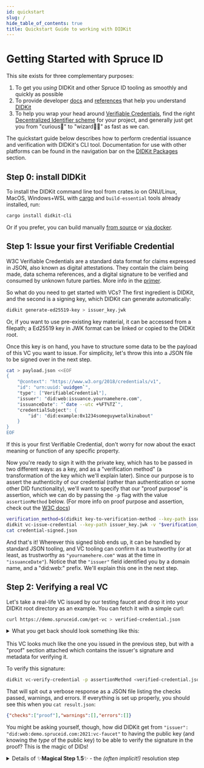 ```yaml
--- 
id: quickstart
slug: /
hide_table_of_contents: true
title: Quickstart Guide to working with DIDKit
---
```


# Getting Started with Spruce ID

This site exists for three complementary purposes: 
1. To get you *using* DIDKit and other Spruce ID tooling as smoothly and quickly
   as possible
2. To provide developer [docs](/docs/) and [references](/docs/glossary)
   that help you understand [DIDKit](/docs/didkit)
3. To help you wrap your head around
   [Verifiable Credentials](/docs/primer/), find the right [Decentralized
   Identifier scheme](/docs/didkit/did-methods) for your project, and generally just
   get you from "curious🤔" to "wizard🧙‍♂️" as fast as we can.

The quickstart guide below describes how to perform credential issuance and verification with DIDKit's CLI tool. Documentation for use with other platforms can be found in the navigation bar on the [DIDKit Packages](/docs/didkit-packages/rust) section.

## Step 0: install DIDKit 

To install the DIDKit command line tool from crates.io on GNU/Linux, MacOS,
Windows+WSL with
[cargo](https://doc.rust-lang.org/cargo/getting-started/installation.html) and
`build-essential` tools already installed, run:

```sh
cargo install didkit-cli
```

Or if you prefer, you can build manually [from source](/docs/didkit/install#manual) or [via docker](/docs/didkit/install#docker).

## Step 1: Issue your first Verifiable Credential

W3C Verifiable Credentials are a standard data format for claims expressed in
JSON, also known as digital attestations. They contain the claim being made,
data schema references, and a digital signature to be verified and consumed by
unknown future parties. More info in the [primer](/docs/primer).

So what do you need to get started with VCs? The first ingredient is DIDKit, and the second is a signing key, which DIDKit can generate automatically:

```sh
didkit generate-ed25519-key > issuer_key.jwk
```

Or, if you want to use pre-existing key material, it can be accessed from a filepath; a Ed25519 key in JWK format can be linked or copied to the DIDKit root.

Once this key is on hand, you have to structure some data to be the payload of
this VC you want to issue. For simplicity, let's throw this into a JSON file to
be signed over in the next step.
          
```bash
cat > payload.json <<EOF
{
    "@context": "https://www.w3.org/2018/credentials/v1",
    "id": "urn:uuid:`uuidgen`",
    "type": ["VerifiableCredential"],
    "issuer": "did:web:issuance.yournamehere.com",
    "issuanceDate": "`date --utc +%FT%TZ`",
    "credentialSubject": {
        "id": "did:example:0x1234someguywetalkinabout"
    }
}
EOF
```

If this is your first Verifiable Credential, don't worry for now about the exact meaning or function of any specific property.

Now you're ready to sign it with the private key, which has to be passed in two different ways: as a key, and as a "verification method" 
(a transformation of the key which we'll explain later). Since our purpose is to assert the authenticity of our credential 
(rather than authentication or some other DID functionality), we'll want to specify that our "proof purpose" is assertion, which we can do
by passing the `-p` flag with the value `assertionMethod` below. (For more info on proof purpose and assertion, check out the [W3C docs](https://www.w3.org/TR/did-core/#assertion))

```sh
verification_method=$(didkit key-to-verification-method --key-path issuer_key.jwk)
didkit vc-issue-credential --key-path issuer_key.jwk -v "$verification_method" -p assertionMethod <payload.json >credential-signed.json
cat credential-signed.json
```

And that's it! Wherever this signed blob ends up, it can be handled by standard
JSON tooling, and VC tooling can confirm it as trustworthy (or at
least, as trustworthy as `"yournamehere.com"` was at the time in `"issuanceDate"`).
Notice that the `"issuer"` field identified you by a domain name, and a "did:web:"
prefix. We'll explain this one in the next step.

## Step 2: Verifying a real VC

Let's take a real-life VC issued by our testing faucet and drop it into your DIDKit root directory as an example.  You can fetch it with a simple curl:

```sh
curl https://demo.spruceid.com/get-vc > verified-credential.json
```

<details>
  <summary>What you get back should look something like this:</summary>
  <div>
     <code>{`
{
  "@context":["https://www.w3.org/2018/credentials/v1"],
  "type":"VerifiableCredential",
  "credentialSubject":{},
  "issuer":"did:web:demo.spruceid.com",
  "issuanceDate":"2021-09-13T18:23:56Z",
  "proof":{
    "type":"Ed25519Signature2018",
    "proofPurpose":"assertionMethod",
    "verificationMethod":"did:web:demo.spruceid.com#_t-v-Ep7AtkELhhvAzCCDzy1O5Bn_z1CVFv9yiRXdHY",
    "created":"2021-09-13T18:23:56.483Z",
    "jws":"eyJhbGciOiJFZERTQSIsImNyaXQiOlsiYjY0Il0sImI2NCI6ZmFsc2V9..X5J2jI5j3TPqFO_g6XOlB730WlXJ8mDsfoyLQ4u60MelVosi1Et6V_pB7-zELDggdqZTsKQjSqDodv0m7ui1Bg"
  },
  "expirationDate":"2021-10-13T18:23:56Z"
}
`.slice(1, -1)}</code>
  </div>
<br />
  <div><i>Note: Another way to get a fresh example VC (issued to an actual
    DID) is to first install the Credible mobile wallet on
    a mobile device, whether from <a href="https://github.com/spruceid/credible">source code</a>,
    from <a href="https://testflight.apple.com/join/CPZON8Ho">Apple Test Flight</a>, 
    or from <a href="https://play.google.com/store/apps/details?id=com.spruceid.app.credible&hl=de&gl=US">the Google Play store</a>. This will automatically generate an off-chain did-tz (it will resemble <code>did:tz:tz1aTuW7578MTt3ZtWYCjX65nUXkzE1CMcAf</code>), and when you navigate to <a href="https://demo.spruceid.com">our demo faucet</a></i> on a computer, you can use the QR issuance to get a VC issued into the wallet, identifying its subject by its unique, decentralized identifier. 
  </div>
</details>

<br />
This VC looks much like the one you issued in the
previous step, but with a "proof" section attached which contains the issuer's
signature and metadata for verifying it. 

To verify this signature:

```sh
didkit vc-verify-credential -p assertionMethod <verified-credential.json >result.json
```

That will spit out a verbose response as a JSON file listing the checks passed, warnings, and errors. If everything is set up properly, you should see this when you `cat result.json`:

```json
{"checks":["proof"],"warnings":[],"errors":[]}
```

You might be asking yourself, though, how did DIDKit get from `"issuer": "did:web:demo.spruceid.com:2021:vc-faucet"` to having the public key (and knowing the *type* of the public key) to be able to verify the signature in the proof? This is the magic of DIDs!

<details><summary>Details of ✨<strong>Magical Step 1.5</strong>✨ - the <em>(often implicit!)</em> resolution step</summary>
<br />
Let's take the simple example VC above, issued by <code>did:web:demo.spruceid.com:2021:vc-faucet</code>, i.e. our <a
href="https://demo.spruceid.com/">VC faucet</a>). Information about this issuer
has to be "resolved" in much the same way that a domain name resolves to an IP address. 
There are many ways of resolving DIDs, but let's stick to DID-web
for now, as it is the easiest to understand.
          
A "did-web" is a DID which publishes its "DID Document" (a data file containing
identity information and public keys) in a standardized location at the website
it identifies. <a
href="https://demo.spruceid.com/2021/vc-faucet/did.json">https://demo.spruceid.com/2021/vc-faucet/did.json</a> publishes resolution
information about the DID <code>did:web:demo.spruceid.com:2021:vc-faucet</code>.
A "did-web" tells you exactly where to go to "resolve" a DID into a DID
document: 

* you tack <code>/.well-known/did.json</code> to the end of a root
domain
* or just <code>/did.json</code> if a path is already provided (as in `2021:vc-faucet`, 
the path at the end of the did-web <code>did:web:demo.spruceid.com:2021:vc-faucet</code>)

Then fetch that JSON blob. 

Other DID methods have more complex resolution mechanisms, but take
the same input (a DID string) which resolves to the same
kind of DID document (except a few optional parameters specific to each DID method)

The most basic and useful thing that a DID Document contains is a series of
**"verification methods"**, which are public keys used for specific purposes, like checking the signature on a VC, and which
can be referenced by specific relative references. See, for example, this DID document
from the demo app we use to test DIDKit and wallets:

<details>
  <summary class='fake-h3'>Behold! A real-world DID Document!</summary><br />
    <code>{`
{
  "@context": [
    "https://www.w3.org/ns/did/v1",
    {
      "@id": "https://w3id.org/security#publicKeyJwk",
      "@type": "@json"
    }
  ],
  "id": "did:web:demo.spruceid.com:2021:vc-faucet",
  "verificationMethod": [
    {
      "id": "did:web:demo.spruceid.com:2021:vc-faucet#key-1",
      "type": "Ed25519VerificationKey2018",
      "controller": "did:web:demo.spruceid.com:2021:vc-faucet",
      "publicKeyJwk": {
        "kty": "OKP",
        "crv": "Ed25519",
        "x": "ZMKSD7bKSOg_4IQhZUd-2VCoBTCrEB8L2tql4oRNDUg"
      }
    }
  ],
  "authentication": [
    "did:web:demo.spruceid.com:2021:vc-faucet#key-1"
  ],
  "assertionMethod": [
    "did:web:demo.spruceid.com:2021:vc-faucet#key-1"
  ]
}
`.slice(1, -1)}</code>

<br />*Note: this DID Document has an Ed25519 key as its "key-1" (default key)
that is the designated key for <code>`authentication`</code> and
<code>`assertionMethod`</code> purposes. The latter alias signals to wallets
that this is the key used to sign assertions about the world-- assertions that
this public key makes verifiable.*

</details>
<br />

On the issuer side a verification method can be derived
from the private key, that's not an option downstream. That's
why DID Documents exist: to publish annotated key material
that can be used to verify signatures in the world. Having resolved
the issuer's DID, you now have the subset of its contents needed to verify a
credential: the "verification method" for checking the signatures on a VC.

Spelled out step by step this sounds like a lot, but in practice DID resolution 
happens automatically once everything is up and running, as you already saw above.  

If you needed to do only the solution step for some reason,
you could fetch a DID Document with a single DIDKit command as well, in any
context with web access:

<code>{`didkit did-dereference did:web:demo.spruceid.com:2021:vc-faucet`}</code>

</details>
